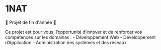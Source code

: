 # 1NAT
🚀 Projet de fin d'année 🚀

Ce projet est pour vous, l’opportunité d’innover et de renforcer vos compétences sur les domaines :
        - Développement Web
        - Développement d’Application
        - Administration des systèmes et des réseaux
        
